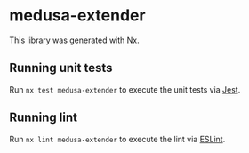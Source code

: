 # medusa-extender

This library was generated with [Nx](https://nx.dev).

## Running unit tests

Run `nx test medusa-extender` to execute the unit tests via [Jest](https://jestjs.io).

## Running lint

Run `nx lint medusa-extender` to execute the lint via [ESLint](https://eslint.org/).
